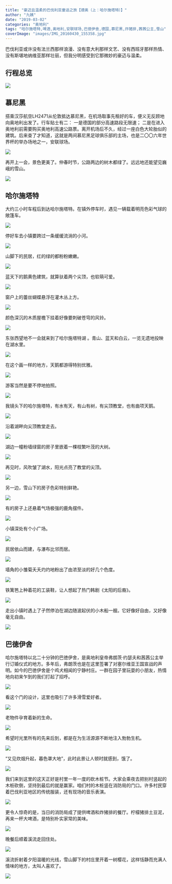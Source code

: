 ```yaml
---
title: "豪迈且温柔的巴伐利亚童话之旅【德奥（上：哈尔施塔特）】"
author: "九姨"
date: "2019-03-02"
categories: "奥地利"
tags: "哈尔施塔特,啤酒,奥地利,安联球场,巴徳伊舍,德国,慕尼黑,炸猪排,茜茜公主,雪山"
coverImage: "images/IMG_20160430_155358.jpg"
---
```


巴伐利亚或许没有法兰西那样浪漫、没有意大利那样文艺、没有西班牙那样热情、没有斯堪地纳维亚那样壮丽，但我分明感受到它那微妙的豪迈与温柔。

## 行程总览

![](images/Screen-Shot-2019-03-02-at-17.33.55.png)

## 慕尼黑

搭乘汉莎航空LH2471从伦敦抵达慕尼黑，在机场取事先租好的车，便义无反顾地向奥地利出发了。行车贴士有二： 一是德国的部分高速路段无限速； 二是在进入奥地利前需要购买奥地利高速公路票。离开机场后不久，经过一座白色大轮胎似的建筑。后来查了才知道，这就是两间慕尼黑足球俱乐部的主场，也是二〇〇六年世界杯的举办场地之一，安联球场。

![](images/IMG_20160430_134006.jpg)

再开上一会，景色更美了。仲春时节，公路两边的树木都绿了。远远地还能望见巍峨的雪山。

![](images/IMG_20160430_145908.jpg)

## 哈尔施塔特

大约三小时车程后到达哈尔施塔特。在镇外停车时，遇见一辆载着明亮色彩气球的敞篷车。

![](images/IMG_20160430_161353-e1550771932929.jpg)

停好车去小镇要跨过一条缓缓流淌的小河。

![](images/IMG_20160430_151958.jpg)

山脚下的民居，红的绿的都粉粉嫩嫩。

![](images/IMG_20160430_161518.jpg)

蓝天下的鹅黄色建筑，就算驮着两个尖顶，也软萌可爱。

![](images/IMG_20160430_161727.jpg)

窗户上的蕾丝蝴蝶悬浮在灌木丛上方。

![](images/IMG_20160430_162356.jpg)

颜色深沉的木质屋檐下挂着好像要刺破苍穹的风铃。

![](images/IMG_20160430_162425-e1550772000295.jpg)

东张西望地不一会就来到了哈尔施塔特湖 。青山、蓝天和白云，一览无遗地投映在湖水里。

![](images/IMG_20160430_163200.jpg)

在这个画一样的地方，天鹅都游得特别优雅。

![](images/IMG_20160430_162632.jpg)

游客当然是要不停地拍照。

![](images/IMG_20160430_154059.jpg)

我镜头下的哈尔施塔特，有水有天，有山有树，有尖顶教堂，也有曲项天鹅。

![](images/IMG_20160430_155624.jpg)

沿着湖畔向尖顶教堂走去。

![](images/IMG_20160430_161013.jpg)

湖边一幢粉墙绿窗的房子里嵌着一棵枝繁叶茂的大树。

![](images/IMG_20160430_161319-e1550771889436.jpg)

再见时，风吹皱了湖水，阳光点亮了教堂的尖顶。

![](images/1.png)

另一边，雪山下的房子色彩特别鲜艳。

![](images/IMG_20160430_174352-e1550772186912.jpg)

有的房子上还悬着气场极强的鹿角摆件。

![](images/IMG_20160430_174911-e1550772208481.jpg)

小镇深处有个小广场。

![](images/IMG_20160430_174718.jpg)

民居依山而建，与瀑布比邻而居。

![](images/IMG_20160430_163636-e1550772069520.jpg)

墙角的小雏菊夭夭灼灼地粉出了由浓至淡的好几个色度。

![](images/IMG_20160430_172815-e1550772148294.jpg)

铁篱笆上种着花的工装鞋，让人想起了热门韩剧《太阳的后裔》。

![](images/IMG_20160430_174926.jpg)

走出小镇时遇上了孑然停泊在湖边随波起伏的小木船一艘。它好像好自由，又好像毫无自由。

![](images/IMG_20160430_173851-e1550772168572.jpg)

## 巴徳伊舍

哈尔施塔特以北二十分钟的巴徳伊舍，是奥地利皇帝弗朗茨·约瑟夫和茜茜公主举行订婚仪式的地方。多年后，弗朗茨也是在这里签署了对塞尔维亚王国宣战的声明。如今的巴徳伊舍是个鸡犬相闻的宁静村庄。一群在园子里玩耍的小朋友，热情地向初来乍到的我们打起了招呼。

![](images/IMG_20160430_195352.jpg)

看这个门的设计，这里也吸引了许多滑雪爱好者。

![](images/IMG_20160430_185539.jpg)

老物件孕育着新的生命。

![](images/IMG_20160430_185627-e1550772271483.jpg)

希望时光里所有的先来后到，都是在为生活源源不断地注入勃勃生机。

![](images/IMG_20160430_200600-e1550772444642.jpg)

“又见炊烟升起，暮色罩大地”，此时此景让人顿时就感到，饿了。

![](images/IMG_20160430_200055.jpg)

我们来到这里的这天正好是村里一年一度的砍木桩节。大家会乘夜去把别村竖起的木桩砍倒，坚持到最后的就是赢家。咱们村的木桩竖在消防局的门口。许多村民穿着巴伐利亚地区的传统服装，还有现场的音乐表演。

![](images/IMG_20160430_195310-e1550772297704.jpg)

更令人惊奇的是，当日的消防局成了提供啤酒和炸猪排的餐厅。柠檬猪排土豆泥，再来一杯大啤酒，是特别朴实家常的美味。

![](images/IMG_20160430_191223.jpg)

晚餐后顺着溪流走回住处。

![](images/IMG_20160430_200113-e1550772361813.jpg)

溪流折射着夕阳温暖的光线，雪山脚下的村庄里开着一树樱花，这样恬静而充满人情味的地方，太叫人喜欢了。

![](images/IMG_20160430_200144.jpg)
